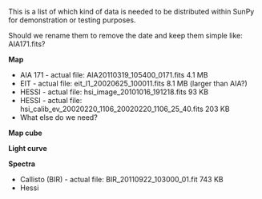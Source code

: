This is a list of which kind of data is needed to be distributed within SunPy for demonstration or testing purposes.

Should we rename them to remove the date and keep them simple like: AIA171.fits?


**Map**
* AIA 171 - actual file: AIA20110319_105400_0171.fits 4.1 MB
* EIT     - actual file: eit_l1_20020625_100011.fits  8.1 MB  (larger than AIA?)
* HESSI   - actual file: hsi_image_20101016_191218.fits 93 KB
* HESSI   - actual file: hsi_calib_ev_20020220_1106_20020220_1106_25_40.fits 203 KB
* What else do we need?

**Map cube** 

**Light curve**

**Spectra**
* Callisto (BIR) - actual file: BIR_20110922_103000_01.fit 743 KB
* Hessi